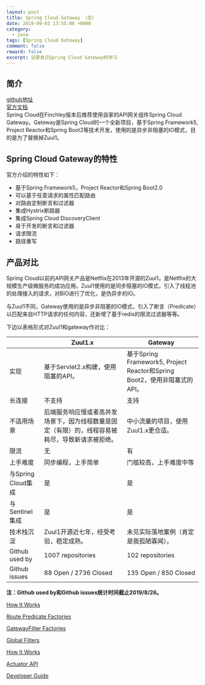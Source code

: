 ```yaml
---
layout: post
title: Spring Cloud Gateway （总）
date: 2019-09-03 13:55:08 +0000
category:
  - java
tags: [Spring Cloud Gateway]
comment: false
reward: false
excerpt: 记录自己Spring Cloud Gateway的学习
---
```


## 简介

[github地址](https://github.com/spring-cloud/spring-cloud-gateway)  
[官方文档](https://cloud.spring.io/spring-cloud-gateway/reference/html/)  
Spring Cloud在Finchley版本后推荐使用自家的API网关组件Spring Cloud Gateway。Gateway是Spring Cloud的一个全新项目，基于Spring Framework5, Project Reactor和Spring Boot2等技术开发，使用的是异步非阻塞的IO模式，目的是为了替换掉Zuul1。

## Spring Cloud Gateway的特性

官方介绍的特性如下：

- 基于Spring Framework5，Project Reactor和Spring Boot2.0
- 可以基于任意请求的属性匹配路由
- 对路由定制断言和过滤器
- 集成Hystrix断路器
- 集成Spring Cloud DiscoveryClient
- 易于开发的断言和过滤器
- 请求限流
- 路径重写

## 产品对比

Spring Cloud以前的API网关产品是Netflix在2013年开源的Zuul1，是Netflix的大规模生产级微服务的成功应用。Zuul1使用的是同步阻塞的IO模式，引入了线程池的处理接入的请求，对BIO进行了优化，是伪异步的IO。

与Zuul1不同，Gateway使用的是异步非阻塞的IO模式，引入了断言（Predicate）以匹配来自HTTP请求的任何内容，还新增了基于redis的限流过滤器等等。

下边以表格形式对Zuul1和gateway作对比：

|                     | Zuul1.x                            | Gateway                              |
|-----------------------|----------------------------------|--------------------------------------|
| 实现                | 基于Servlet2.x构建，使用阻塞的API。  | 基于Spring Framework5, Project Reactor和Spring Boot2，使用非阻塞式的API。|
| 长连接              | 不支持                              | 支持                                 |
| 不适用场景          | 后端服务响应慢或者高并发场景下，因为线程数量是固定（有限）的，线程容易被耗尽，导致新请求被拒绝。  |  中小流量的项目，使用Zuul1.x更合适。  |
| 限流                | 无                                  | 有                                  |
| 上手难度            | 同步编程，上手简单                    | 门槛较高，上手难度中等                |
| 与Spring Cloud集成  | 是                                  | 是                                  |
| 与Sentinel集成      | 是                                  | 是                                  |
| 技术栈沉淀          | Zuul1开源近七年，经受考验，稳定成熟。  | 未见实际落地案例（肯定是我孤陋寡闻）。  |
| Github used by      | 1007 repositories                  | 102 repositories                     |
| Github issues       | 88 Open / 2736 Closed              | 135 Open / 850 Closed                |
**注：Github used by和Github issues统计时间截止2019/8/26。**

[How It Works](施工中)

[Route Predicate Factories](施工中)

[GatewayFilter Factories](施工中)

[Global Filters](施工中)

[How It Works](施工中)

[Actuator API](施工中)

[Developer Guide](施工中)
